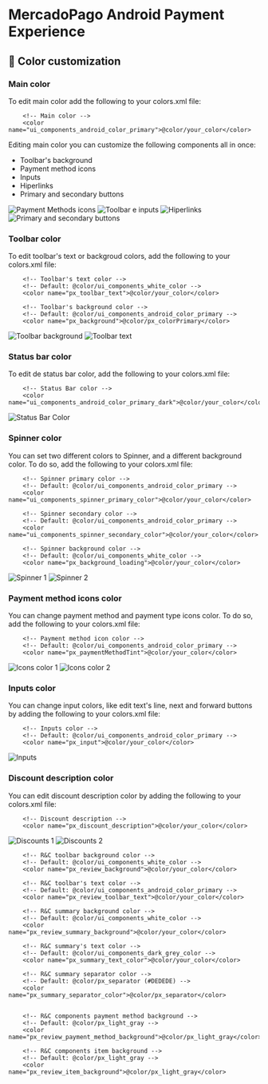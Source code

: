 # MercadoPago Android Payment Experience
## 🌈 Color customization

### Main color

To edit main color add the following to your colors.xml file:

```
    <!-- Main color -->
    <color name="ui_components_android_color_primary">@color/your_color</color>
```

Editing main color you can customize the following components all in once:

- Toolbar's background
- Payment method icons
- Inputs
- Hiperlinks
- Primary and secondary buttons


![Payment Methods icons](https://i.imgur.com/zhqM77o.png?2)
![Toolbar e inputs](https://i.imgur.com/sAISNmx.png?3)
![Hiperlinks](https://i.imgur.com/4dqPjFR.png?3)
![Primary and secondary buttons](https://i.imgur.com/mcTX98V.png?3)

### Toolbar color

To edit toolbar's text or backgroud colors, add the following to your colors.xml file:

```
    <!-- Toolbar's text color -->
    <!-- Default: @color/ui_components_white_color -->
    <color name="px_toolbar_text">@color/your_color</color>

    <!-- Toolbar's background color -->
    <!-- Default: @color/ui_components_android_color_primary -->
    <color name="px_background">@color/px_colorPrimary</color>
```

![Toolbar background](https://i.imgur.com/dGr9Wzf.png?1)
![Toolbar text](https://i.imgur.com/gH2zY6H.png?1)


### Status bar color

To edit de status bar color, add the following to your colors.xml file:

```
    <!-- Status Bar color -->
    <color name="ui_components_android_color_primary_dark">@color/your_color</color>
```

![Status Bar Color](https://i.imgur.com/aWeoTmD.png?1)

### Spinner color

You can set two different colors to Spinner, and a different background color. 
To do so, add the following to your colors.xml file:

```
    <!-- Spinner primary color -->
    <!-- Default: @color/ui_components_android_color_primary -->
    <color name="ui_components_spinner_primary_color">@color/your_color</color>

    <!-- Spinner secondary color -->
    <!-- Default: @color/ui_components_android_color_primary -->
    <color name="ui_components_spinner_secondary_color">@color/your_color</color>

    <!-- Spinner background color -->
    <!-- Default: @color/ui_components_white_color -->
    <color name="px_background_loading">@color/your_color</color>
```

![Spinner 1](https://i.imgur.com/UBgMsIc.png?1)
![Spinner 2](https://i.imgur.com/RtP36hR.png?2)


### Payment method icons color

You can change payment method and payment type icons color.
To do so, add the following to your colors.xml file:

```
    <!-- Payment method icon color -->
    <!-- Default: @color/ui_components_android_color_primary -->
    <color name="px_paymentMethodTint">@color/your_color</color>
```

![Icons color 1](https://i.imgur.com/n1s5wfo.png?1)
![Icons color 2](https://i.imgur.com/oTbRhJm.png?1)

### Inputs color

You can change input colors, like edit text's line, next and forward buttons by adding the following to your colors.xml file:

```
    <!-- Inputs color -->
    <!-- Default: @color/ui_components_android_color_primary -->
    <color name="px_input">@color/your_color</color>
```

![Inputs](https://i.imgur.com/u1DE9mg.png?1)

### Discount description color

You can edit discount description color by adding the following to your colors.xml file:

```
	<!-- Discount description -->
	<color name="px_discount_description">@color/your_color</color>
```
![Discounts 1](https://i.imgur.com/NbZZh3i.png?1)
![Discounts 2](https://i.imgur.com/dDFioyD.png?1)


```
	<!-- R&C toolbar background color -->
	<!-- Default: @color/ui_components_white_color -->
	<color name="px_review_background">@color/your_color</color>

	<!-- R&C toolbar's text color -->
	<!-- Default: @color/ui_components_android_color_primary -->
	<color name="px_review_toolbar_text">@color/your_color</color>

	<!-- R&C summary background color -->
	<!-- Default: @color/ui_components_white_color -->
	<color name="px_review_summary_background">@color/your_color</color>

	<!-- R&C summary's text color -->
	<!-- Default: @color/ui_components_dark_grey_color -->
	<color name="px_summary_text_color">@color/your_color</color>

	<!-- R&C summary separator color -->
	<!-- Default: @color/px_separator (#DEDEDE) -->
	<color name="px_summary_separator_color">@color/px_separator</color>


	<!-- R&C components payment method background -->
	<!-- Default: @color/px_light_gray -->
	<color name="px_review_payment_method_background">@color/px_light_gray</color>

	<!-- R&C components item background -->
    <!-- Default: @color/px_light_gray -->
	<color name="px_review_item_background">@color/px_light_gray</color>


```
